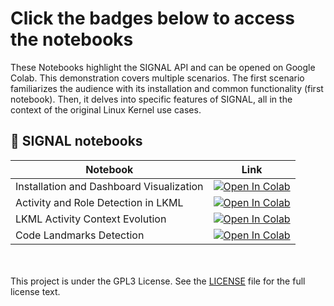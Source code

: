 # Click the badges below to access the notebooks

<!-- ## 🔮 Demo structure -->

These Notebooks highlight the SIGNAL API and can be opened on Google Colab. This demonstration
covers multiple scenarios.  The first scenario familiarizes the audience with its
installation and common functionality (first notebook). Then, it delves into specific
features of SIGNAL, all in the context  of the original Linux Kernel use cases.

## 🔖 SIGNAL notebooks

| Notebook    | Link |
|-------------|------|
| Installation and Dashboard Visualization  | [![Open In Colab](https://colab.research.google.com/assets/colab-badge.svg)](https://colab.research.google.com/github/SRI-CSL/signal-public/blob/main/demo/01_installation_and_dashboard.ipynb) |
| Activity and Role Detection in LKML | [![Open In Colab](https://colab.research.google.com/assets/colab-badge.svg)](https://colab.research.google.com/github/SRI-CSL/signal-public/blob/main/demo/02_activity_roles_detection.ipynb) |
| LKML Activity Context Evolution | [![Open In Colab](https://colab.research.google.com/assets/colab-badge.svg)](https://colab.research.google.com/github/SRI-CSL/signal-public/blob/main/demo/03_activity_evolution_trajectory_aw2v.ipynb) |
| Code Landmarks Detection | [![Open In Colab](https://colab.research.google.com/assets/colab-badge.svg)](https://colab.research.google.com/github/SRI-CSL/signal-public/blob/main/demo/04_code_landmarks_detection.ipynb) |

</br></br>
This project is under the GPL3 License. See the [LICENSE](https://www.gnu.org/licenses/gpl-3.0.en.html) file for the full license text.
